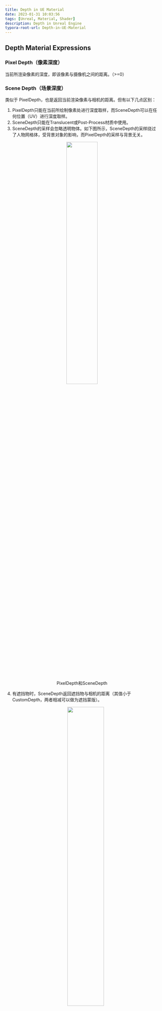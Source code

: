 ```yaml
---
title: Depth in UE Material
date: 2023-01-31 10:03:56
tags: [Unreal, Material, Shader]
description: Depth in Unreal Engine
typora-root-url: Depth-in-UE-Material
---
```




## **Depth Material Expressions**

### **Pixel Depth**（像素深度）

当前所渲染像素的深度，即该像素与摄像机之间的距离。（>=0）

### **Scene Depth**（场景深度）

类似于 PixelDepth，也是返回当前渲染像素与相机的距离。但有以下几点区别：

1. PixelDepth只能在当前所绘制像素处进行深度取样，而SceneDepth可以在任何位置（UV）进行深度取样。  
2. SceneDepth只能在Translucent或Post-Process材质中使用。
3. SceneDepth的采样会忽略透明物体。如下图所示，SceneDepth的采样绕过了人物网格体，受背景对象的影响，而PixelDepth的采样与背景无关。

<center>
    <img src="PixelDepthVSSceneDepth.png" width="45%"> 
    <div> PixelDepth和SceneDepth </div>
</center>


4. 有遮挡物时，SceneDepth返回遮挡物与相机的距离（其值小于CustomDepth，两者相减可以做为遮挡蒙版）。

   <center>
       <img src="SceneDepthTest.png" width="50%"> 
       <div style="padding: 1px;"> SceneDepth测试 </div>
       <br>
   </center>




## Depth in GBuffer

### **Custom Depth**（自定义深度）

用于后处理（Post Processing）材质，返回物体与相机之间的距离（cm）。通过将某些对象渲染到另一个深度缓冲区（自定义深度缓冲区）来屏蔽它们。 这增加了额外的绘制调用，但不使用更多材质。渲染相当便宜，因为只输出深度。**Custom Depth**可以做一些可视化遮挡对象的效果，如绘制对象轮廓，或仅从特定视角可见。使用该特性需要在网格体的细节面板开启**Render Custom Depth Pass**选项（默认状态下，CustomDepth的返回的是一个正无穷大的数值）

<center>
    <img src="EnableCustomDepth.png" width="45%"> 
    <div style="padding: 1px;"> 启用CustomDepth </div>
    <br>
</center>

**测试案例**

可视化遮挡对象（将被遮挡的网格体设置为蓝色）

<center>
    <img src="CustomDepthTest.png" width="50%"> 
    <div style="padding: 1px;"> Custom Depth测试 — 效果 </div>
    <br>
</center>

<center>
    <img src="CustomDepthGraph.png" width="90%"> 
    <div style="padding: 1px;"> Custom Depth测试 — 材质 </div>
    <br>
</center>

### **Custom Depth Stencil**（自定义深度模具）

用于后处理材质，是Custom Depth的扩展。可以通过**CustomDepth Stencil Value**值在材质中区分不同的网格体对象。  
**使用自定义Custom Depth Stencil的前置设置**   

* 开启项目设置里的**Custom Depth-Stencil Pass**选项
* 开启网格体的**Render Custom Depth Pass**选项
* 设置网格体的**CustomDepth Stencil Value** （支持 0~255的数值）

<center>
    <img src="EnableDepthStencil.png" width="98%"> 
    <div style="padding: 1px;"> 启用Depth Stencil </div>
    <br>
</center>

**测试案例**

通过Depth Stencil值区分不同Actor，左边小球的Depth Stencil值为10（设置为蓝色），右边为20（设置为红色）

<center>
    <img src="DepthStencilTest.png" width="50%"> 
    <div style="padding: 1px;"> Custom Depth Stencil测试 — 效果 </div>
    <br>
</center>

<center>
    <img src="CustomDepthStencilGraph.png" width="90%"> 
    <div style="padding: 1px;"> Custom Depth Stencil测试 — 材质 </div>
    <br>
</center>
### **Custom Scene Depth**

在SceneDepth的值是一样的

## 参考

[Depth Material Expressions](https://docs.unrealengine.com/5.1/en-US/depth-material-expressions-in-unreal-engine/?utm_source=editor&utm_medium=docs&utm_campaign=rich_tooltips#scenedepth)  
[后期处理材质](https://docs.unrealengine.com/5.1/zh-CN/post-process-materials-in-unreal-engine/)    
[Custom Depth and Custom Depth Stencil in UE4](https://superyateam.com/2019/06/17/custom-depth-and-custom-depth-stencil-in-ue4/)  
